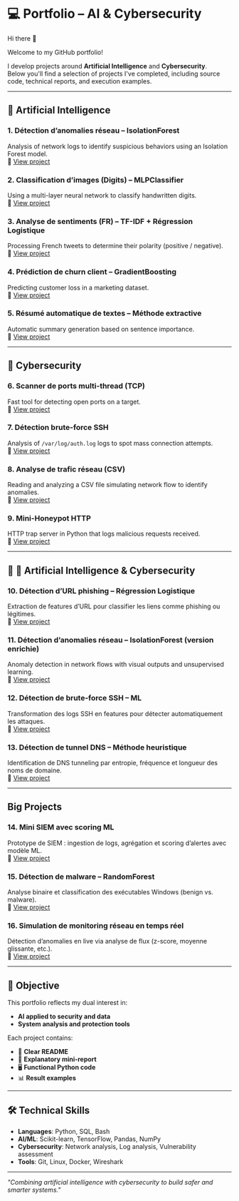 # 💻 Portfolio – AI & Cybersecurity

Hi there 👋 

Welcome to my GitHub portfolio!  

I develop projects around **Artificial Intelligence** and **Cybersecurity**.  
Below you'll find a selection of projects I've completed, including source code, technical reports, and execution examples.

---

## 🤖 Artificial Intelligence

### 1. Détection d’anomalies réseau – IsolationForest
Analysis of network logs to identify suspicious behaviors using an Isolation Forest model.  
🔗 [View project](https://github.com/NdeyeFatou555/01_IA_Anomalie_Reseau_IsolationForest)

### 2. Classification d’images (Digits) – MLPClassifier
Using a multi-layer neural network to classify handwritten digits.  
🔗 [View project](https://github.com/NdeyeFatou555/02_IA_Classification_Images)

### 3. Analyse de sentiments (FR) – TF-IDF + Régression Logistique
Processing French tweets to determine their polarity (positive / negative).  
🔗 [View project](https://github.com/NdeyeFatou555/03_IA_Analyse_Sentiments)

### 4. Prédiction de churn client – GradientBoosting
Predicting customer loss in a marketing dataset.  
🔗 [View project](https://github.com/NdeyeFatou555/04_IA_Prediction_Churn)

### 5. Résumé automatique de textes – Méthode extractive
Automatic summary generation based on sentence importance.  
🔗 [View project](https://github.com/NdeyeFatou555/05_IA_Resume_Automatique)

---

## 🔐 Cybersecurity

### 6. Scanner de ports multi-thread (TCP)
Fast tool for detecting open ports on a target.  
🔗 [View project](https://github.com/NdeyeFatou555/06_Cyber_Scanner_Ports)

### 7. Détection brute-force SSH
Analysis of `/var/log/auth.log` logs to spot mass connection attempts.  
🔗 [View project](https://github.com/NdeyeFatou555/07_Cyber_Detection_BruteForce_SSH)

### 8. Analyse de trafic réseau (CSV)
Reading and analyzing a CSV file simulating network flow to identify anomalies.  
🔗 [View project](https://github.com/NdeyeFatou555/08_Cyber_Analyse_Trafic)

### 9. Mini-Honeypot HTTP
HTTP trap server in Python that logs malicious requests received.  
🔗 [View project](https://github.com/NdeyeFatou555/09_Cyber_Honeypot_HTTP)

---

## 🔐 🤖 Artificial Intelligence & Cybersecurity

### 10. Détection d’URL phishing – Régression Logistique
Extraction de features d’URL pour classifier les liens comme phishing ou légitimes.  
🔗 [View project](https://github.com/NdeyeFatou555/01_PhishingURL_LogReg)

### 11. Détection d’anomalies réseau – IsolationForest (version enrichie)
Anomaly detection in network flows with visual outputs and unsupervised learning.  
🔗 [View project](https://github.com/NdeyeFatou555/02_Network_Anomaly_IsolationForest)

### 12. Détection de brute-force SSH – ML
Transformation des logs SSH en features pour détecter automatiquement les attaques.  
🔗 [View project](https://github.com/NdeyeFatou555/03_SSH_Bruteforce_ML)

### 13. Détection de tunnel DNS – Méthode heuristique
Identification de DNS tunneling par entropie, fréquence et longueur des noms de domaine.  
🔗 [View project](https://github.com/NdeyeFatou555/04_DNS_Tunnel_Heuristic)

---

## Big Projects

### 14. Mini SIEM avec scoring ML
Prototype de SIEM : ingestion de logs, agrégation et scoring d’alertes avec modèle ML.  
🔗 [View project](https://github.com/NdeyeFatou555/05_Big_SIEM_Mini_ML)

### 15. Détection de malware – RandomForest
Analyse binaire et classification des exécutables Windows (benign vs. malware).  
🔗 [View project](https://github.com/NdeyeFatou555/06_Big_Malware_Detection_RF)

### 16. Simulation de monitoring réseau en temps réel
Détection d’anomalies en live via analyse de flux (z-score, moyenne glissante, etc.).  
🔗 [View project](https://github.com/NdeyeFatou555/07_Big_Realtime_NetMon)

---

## 📌 Objective
This portfolio reflects my dual interest in:
- **AI applied to security and data**
- **System analysis and protection tools**

Each project contains:
- 📄 **Clear README**
- 📝 **Explanatory mini-report**
- 🖥 **Functional Python code**
- 📊 **Result examples**

---

## 🛠 Technical Skills
- **Languages**: Python, SQL, Bash
- **AI/ML**: Scikit-learn, TensorFlow, Pandas, NumPy
- **Cybersecurity**: Network analysis, Log analysis, Vulnerability assessment
- **Tools**: Git, Linux, Docker, Wireshark


---

*"Combining artificial intelligence with cybersecurity to build safer and smarter systems."*


<!--
**NdeyeFatou555/NdeyeFatou555** is a ✨ _special_ ✨ repository because its `README.md` (this file) appears on your GitHub profile.

Here are some ideas to get you started:

- 🔭 I’m currently working on ...
- 🌱 I’m currently learning ...
- 👯 I’m looking to collaborate on ...
- 🤔 I’m looking for help with ...
- 💬 Ask me about ...
- 📫 How to reach me: ...
- 😄 Pronouns: ...
- ⚡ Fun fact: ...
-->
